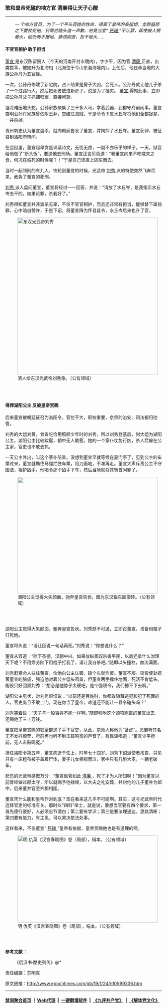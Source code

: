 ### 敢和皇帝死磕的地方官 清廉得让天子心酸
------------------------

<p style="padding-left: 30px;">
 <i>
  一
 </i>
 <em>
  个地方官员，为了一个平头百姓的性命，得罪了皇帝的亲姐姐，龙颜盛怒之下要杖死他，只需他磕头道一声歉。他竟当堂“
  <a href="http://www.epochtimes.com/gb/tag/%E6%AD%BB%E7%A3%95.html">
   死磕
  </a>
  ”不认罪，即使被人摁著头，他仍两手据地，脖颈刚直，拒不低头……
 </em>
</p>
<h4>
 <strong>
  不官官相护 敢于担当
 </strong>
</h4>
<p>
 <a href="http://www.epochtimes.com/gb/tag/%E8%91%A3%E5%AE%A3.html">
  董宣
 </a>
 是东汉陈留圉人（今天的河南开封市境内），字少平，因为官
 <a href="http://www.epochtimes.com/gb/tag/%E6%B8%85%E5%BB%89.html">
  清廉
 </a>
 正直，出类拔萃，被擢升为北海相（北海位于今山东渤海境内）。上任后，他任命当地的大族公孙丹为五官掾。
</p>
<p>
 一次，公孙丹修建了新宅院，占卜结果是房子大凶，会死人。公孙丹就让他儿子杀了一个过路行人，然后把死者放进新房子，说是为了挡灾。
 <a href="http://www.epochtimes.com/gb/tag/%E8%91%A3%E5%AE%A3.html">
  董宣
 </a>
 得知此事，立即把公孙丹父子抓捕归案，直接问斩。
</p>
<p>
 强龙难压地头蛇，公孙家族聚集了三十多人马，拿着武器，到郡守府前闹事。董宣查明公孙丹家族曾依附王莽，交结过海贼，于是命令下属水丘岑将他们全部捉拿，一并杀掉。
</p>
<p>
 青州刺史认为董宣滥杀，就向朝廷告发了董宣，并拘押了水丘岑。董宣获罪，被征召到洛阳府审问。
</p>
<p>
 在监狱里，董宣起早贪黑诵读诗文，无忧无虑，一副不亦乐乎的样子。一天，狱官给他做了“断头饭”，要送他去刑场。董宣正言厉色道：“我董宣向来不吃嗟来之食，何况在临死的时候呢？！”于是自己径直上囚车而去。
</p>
<p>
 当时一起领刑的有九人，快轮到董宣的时候，光武帝
 <a href="http://www.epochtimes.com/gb/tag/%E5%88%98%E7%A7%80.html">
  刘秀
 </a>
 派的特使突然飞奔而来，赦免了董宣的死刑。
</p>
<p>
 <a href="http://www.epochtimes.com/gb/tag/%E5%88%98%E7%A7%80.html">
  刘秀
 </a>
 派人盘问董宣，董宣将经过一一回答，并说：“请放了水丘岑，是我指示水丘岑去干的，如果论罪，杀我好了。”
</p>
<p>
 刘秀得知董宣并非滥杀无辜，不仅不官官相护，而且还非常有担当，能够替下属挡罪，心中暗自赞许，于是下诏，将董宣降为怀县县令，水丘岑后来也升了官。
</p>
<figure class="wp-caption aligncenter" id="attachment_10999404" style="width: 450px">
 <a href="http://i.epochtimes.com/assets/uploads/2019/01/2012924105121.jpg">
  <img alt="东汉光武帝刘秀" class="size-medium wp-image-10999404" height="504" src="http://i.epochtimes.com/assets/uploads/2019/01/2012924105121-450x504.jpg" width="450"/>
 </a>
 <br/><figcaption class="wp-caption-text">
  清人绘东汉光武帝刘秀像。（公有领域）
 </figcaption><br/>
</figure><br/>
<h4>
 得罪湖阳公主 反被皇帝赏赐
</h4>
<p>
 后来董宣被朝廷征召为洛阳令，官位不大，职权重要，京师的治安、司法都归他管。
</p>
<p>
 刘秀的大姐刘黄，曾省吃俭用照顾少年时的刘秀，所以刘秀登基后，封大姐为湖阳公主。湖阳公主比较跋扈，朝中无人敢惹。她的一个家仆仗势行凶，杀人后躲在公主家，官吏也不敢去抓。
</p>
<p>
 一天公主外出，叫这个家仆陪乘。没想到董宣早就等候在夏门亭了，见到公主的车乘过来，董宣就勒住马缰拦住车乘，用刀画地，不准再走。董宣大声斥责公主不守国法，袒护凶手。他喝令那个凶手下车，然后当场就将其斩首问罪了。
</p>
<figure class="wp-caption aligncenter" id="attachment_10999944" style="width: 450px">
 <a href="http://i.epochtimes.com/assets/uploads/2019/01/28749813_255b5a7a61_b.jpg">
  <img alt="" class="wp-image-10999944 size-medium" height="374" src="http://i.epochtimes.com/assets/uploads/2019/01/28749813_255b5a7a61_b-450x374.jpg" width="450"/>
 </a>
 <br/><figcaption class="wp-caption-text">
  湖阳公主觉得大失颜面，驰奔皇宫告状。图为东汉辎车画像砖。（公有领域）
 </figcaption><br/>
</figure><br/>
<p>
 湖阳公主觉得大失颜面，驰奔皇宫告状。刘秀怒不可遏，立即召董宣，准备用棍子打死他。
</p>
<p>
 董宣叩头说：“请让臣说一句话再死。”刘秀说：“你想说什么？”
</p>
<p>
 董宣从容道：“陛下圣德，汉朝中兴。如果放纵家奴杀害平民，以后还拿什么治理天下呢？不用烦劳陛下用棍子打我了，请让我自杀吧。”随即以头撞柱，血流满面。
</p>
<p>
 刘秀赶紧命人扶住董宣，命他向公主认错，磕个头就作罢。董宣不服。衙役使劲摁著董宣的脑袋，强迫他对着公主低头叩首，但董宣两手撑住地面，死活不肯低头。衙役只好回禀刘秀：“想必是他脖子太硬吧，是个强项令，我们摁不下去啊。”
</p>
<p>
 湖阳公主见状，对刘秀恨恨说：“以前还是百姓时，你都敢隐藏逃犯和犯了死罪的人，官吏尚且不敢上门，现在你当了皇帝，难道还不能让一县令磕头吗？”
</p>
<p>
 刘秀笑着说：“天子与一般百姓不能一样啊。”随即吩咐这个颈项刚直的董宣出去，还赐他了三十万钱。
</p>
<p>
 董宣把皇帝赏赐的钱全部送了手下官吏，从此，京师人称他为“卧虎”。恶霸听其名无不发抖颤栗，府前再也听不到击鼓鸣冤的声音了。有民谣唱道：“董宣少平府前，无人击鼓鸣冤。”
</p>
<p>
 担任洛阳令第五年，董宣病逝于任上，时年七十四岁。刘秀下诏派使者吊丧，只见只有一床粗布被子盖着尸体，妻子儿女相视而泣，家中只有几斛大麦，一辆老破车。
</p>
<p>
 悲伤的光武帝感慨万分：“董宣做官如此
 <a href="http://www.epochtimes.com/gb/tag/%E6%B8%85%E5%BB%89.html">
  清廉
 </a>
 ，死了才为人所知啊！”因为董宣以前曾经做过郡太守，所以就赐予他禄绶，以大夫之礼安葬，并封他的儿子董并为郎中，后来董并官至齐郡相国。
</p>
<p>
 董宣凭什么能和皇帝作对到底？现在看来这几乎不可能啊。其实，这与光武帝时代选择官吏的标准有关。那时以“四科”举士，就是说，要想当官要有四个要求，第一首先德行要好，人必须志节清白；第二要有学识；第三是要法理通达，思路清晰；第四要有能力，有主见，可以果决依法处事。
</p>
<p>
 这样看来，不仅董宣“
 <a href="http://www.epochtimes.com/gb/tag/%E6%AD%BB%E7%A3%95.html">
  死磕
 </a>
 ”皇帝有依据，皇帝赏赐他也是有道理的啊。
</p>
<figure class="wp-caption aligncenter" id="attachment_11000742" style="width: 450px">
 <a href="http://i.epochtimes.com/assets/uploads/2019/01/HAN-PALACE-PINE2.jpg">
  <img alt="明 仇英《汉宫春晓图》卷（局部），绢本。（公有领域）" class="size-medium wp-image-11000742" height="280" src="http://i.epochtimes.com/assets/uploads/2019/01/HAN-PALACE-PINE2-450x280.jpg" width="450"/>
 </a>
 <br/><figcaption class="wp-caption-text">
  明 仇英《汉宫春晓图》卷（局部），绢本。（公有领域）
 </figcaption><br/>
</figure><br/>
<p>
 <strong>
  参考文献
 </strong>
 ：
</p>
<p style="padding-left: 30px;">
 《后汉书·酷吏列传》@*
</p>
<p>
 责任编辑：苏明真
</p>

原文链接：http://www.epochtimes.com/gb/19/1/24/n10999336.htm


------------------------
#### [禁闻聚合首页](https://github.com/gfw-breaker/banned-news/blob/master/README.md) &nbsp;|&nbsp; [Web代理](https://github.com/gfw-breaker/open-proxy/blob/master/README.md) &nbsp;|&nbsp; [一键翻墙软件](https://github.com/gfw-breaker/nogfw/blob/master/README.md) &nbsp;|&nbsp; [《九评共产党》](https://github.com/gfw-breaker/9ping.md/blob/master/README.md#九评之一评共产党是什么) &nbsp;|&nbsp; [《解体党文化》](https://github.com/gfw-breaker/jtdwh.md/blob/master/README.md#绪论)